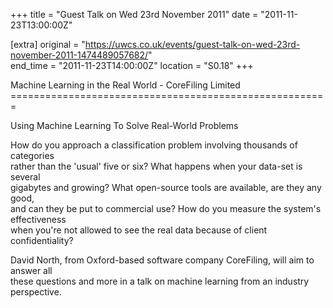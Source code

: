 +++
title = "Guest Talk on Wed 23rd November 2011"
date = "2011-11-23T13:00:00Z"

[extra]
original = "https://uwcs.co.uk/events/guest-talk-on-wed-23rd-november-2011-1474489057682/"    
end_time = "2011-11-23T14:00:00Z"
location = "S0.18"
+++

Machine Learning in the Real World - CoreFiling Limited  
\=======================================================

Using Machine Learning To Solve Real-World Problems

How do you approach a classification problem involving thousands of categories  
rather than the 'usual' five or six? What happens when your data-set is several  
gigabytes and growing? What open-source tools are available, are they any good,  
and can they be put to commercial use? How do you measure the system's effectiveness  
when you're not allowed to see the real data because of client confidentiality?

David North, from Oxford-based software company CoreFiling, will aim to answer all  
these questions and more in a talk on machine learning from an industry perspective.

